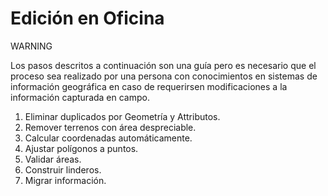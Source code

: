 # Edición en Oficina

<div class="warning">
<p class="admonition-title">WARNING</p>
<p>Los pasos descritos a continuación son una guía pero es necesario que el proceso sea realizado por una persona con conocimientos en sistemas de información geográfica en caso de requerirsen modificaciones a la información capturada en campo.</p>
</div>

1. Eliminar duplicados por Geometría y Attributos. 
2. Remover terrenos con área despreciable.
3. Calcular coordenadas automáticamente.
4. Ajustar polígonos a puntos.
5. Validar áreas.
6. Construir linderos.
7. Migrar información.